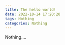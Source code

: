 ```yaml
---
title: The hello world!
date: 2022-10-14 17:20:20
tags: Nothing
categories: Nothing
---
```


Nothing....